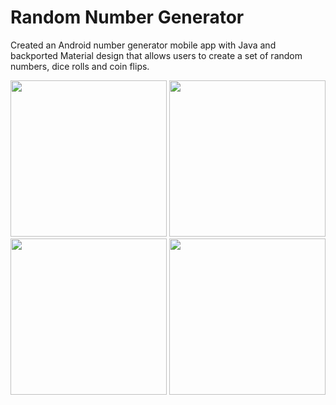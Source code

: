 # Random Number Generator

Created an Android number generator mobile app with Java and backported Material design  that allows users to create a set of random numbers, dice rolls and coin flips. 


<p float="middle">
<img width="250px" src='https://user-images.githubusercontent.com/73323113/128650099-d6f3b88f-3a30-4a94-b316-c648fcf4c53d.png' />

<img width="250px" src='https://user-images.githubusercontent.com/73323113/128650113-b63ea65d-be93-4018-a863-55c95659ee62.png' />

<img width="250px" src='https://user-images.githubusercontent.com/73323113/128650119-0ef76dcb-2165-4eed-aec4-ad0d70fd180f.png' />

<img width="250px" src='https://user-images.githubusercontent.com/73323113/128650141-ff66a2b1-9c2a-44bd-8bd1-40770228c0ef.png' />
    
</p>



